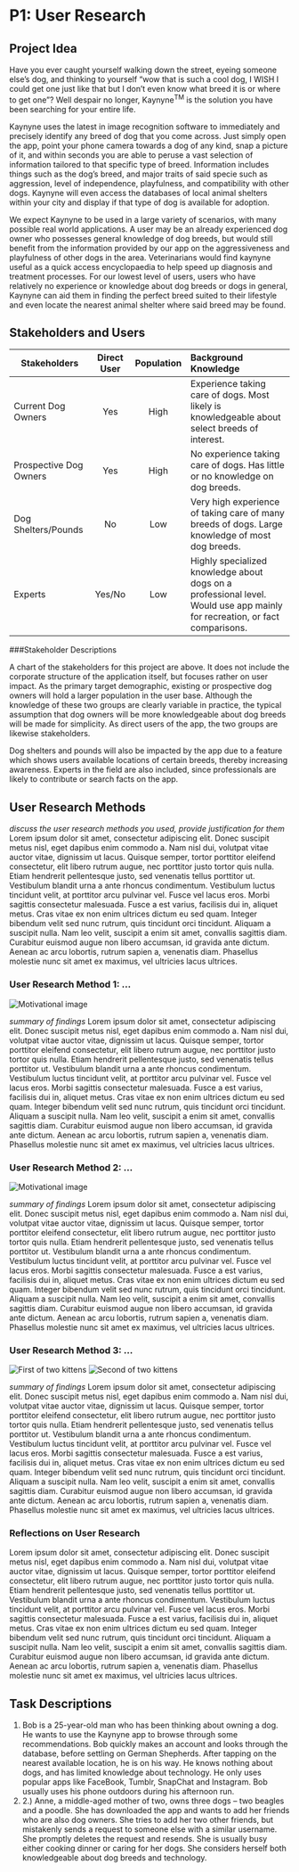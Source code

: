 # P1: User Research

## Project Idea

Have you ever caught yourself walking down the street, eyeing someone else’s dog, and thinking to yourself “wow that is such a cool dog, I WISH I could get one just like that but I don’t even know what breed it is or where to get one”? Well despair no longer, Kaynyne<sup>TM</sup> is the solution you have been searching for your entire life.

Kaynyne uses the latest in image recognition software to immediately and precisely identify any breed of dog that you come across. Just simply open the app, point your phone camera towards a dog of any kind, snap a picture of it, and within seconds you are able to peruse a vast selection of information tailored to that specific type of breed. Information includes things such as the dog’s breed, and major traits of said specie such as aggression, level of independence, playfulness, and compatibility with other dogs. Kaynyne will even access the databases of local animal shelters within your city and display if that type of dog is available for adoption.

We expect Kaynyne to be used in a large variety of scenarios, with many possible real world applications. A user may be an already experienced dog owner who possesses general knowledge of dog breeds, but would still benefit from the information provided by our app on the aggressiveness and playfulness of other dogs in the area. Veterinarians would find kaynyne useful as a quick access encyclopaedia to help speed up diagnosis and treatment processes. For our lowest level of users, users who have relatively no experience or knowledge about dog breeds or dogs in general, Kaynyne can aid them in finding the perfect breed suited to their lifestyle and even locate the nearest animal shelter where said breed may be found.

## Stakeholders and Users

| Stakeholders  | Direct User | Population | Background  Knowledge
| ------------- |:----:|:---------:| :-----
| Current Dog Owners |Yes| High | Experience taking care of dogs. Most likely is knowledgeable about select breeds of interest.
| Prospective Dog Owners |Yes| High | No experience taking care of dogs. Has little or no knowledge on dog breeds. 
| Dog Shelters/Pounds |No| Low | Very high experience of taking care of many breeds of dogs.  Large knowledge of most dog breeds.
| Experts | Yes/No | Low | Highly specialized knowledge about dogs on a professional level. Would use app mainly for recreation, or fact comparisons.

###Stakeholder Descriptions

A chart of the stakeholders for this project are above. It does not include the corporate structure of the application itself, but focuses rather on user impact. As the primary target demographic, existing or prospective dog owners will hold a larger population in the user base.  Although the knowledge of these two groups are clearly variable in practice, the typical assumption that dog owners will be more knowledgeable about dog breeds will be made for simplicity. As direct users of the app, the two groups are likewise stakeholders.

Dog shelters and pounds will also be impacted by the app due to a feature which shows users available locations of certain breeds, thereby increasing awareness. Experts in the field are also included, since professionals are likely to contribute or search facts on the app.

## User Research Methods

_discuss the user research methods you used, provide justification for them_ Lorem ipsum dolor sit amet, consectetur adipiscing elit. Donec suscipit metus nisl, eget dapibus enim commodo a. Nam nisl dui, volutpat vitae auctor vitae, dignissim ut lacus. Quisque semper, tortor porttitor eleifend consectetur, elit libero rutrum augue, nec porttitor justo tortor quis nulla. Etiam hendrerit pellentesque justo, sed venenatis tellus porttitor ut. Vestibulum blandit urna a ante rhoncus condimentum. Vestibulum luctus tincidunt velit, at porttitor arcu pulvinar vel. Fusce vel lacus eros. Morbi sagittis consectetur malesuada. Fusce a est varius, facilisis dui in, aliquet metus. Cras vitae ex non enim ultrices dictum eu sed quam. Integer bibendum velit sed nunc rutrum, quis tincidunt orci tincidunt. Aliquam a suscipit nulla. Nam leo velit, suscipit a enim sit amet, convallis sagittis diam. Curabitur euismod augue non libero accumsan, id gravida ante dictum. Aenean ac arcu lobortis, rutrum sapien a, venenatis diam. Phasellus molestie nunc sit amet ex maximus, vel ultricies lacus ultrices.

### User Research Method 1: ...

![](http://lorempixel.com/1200/300/ "Motivational image")

_summary of findings_ Lorem ipsum dolor sit amet, consectetur adipiscing elit. Donec suscipit metus nisl, eget dapibus enim commodo a. Nam nisl dui, volutpat vitae auctor vitae, dignissim ut lacus. Quisque semper, tortor porttitor eleifend consectetur, elit libero rutrum augue, nec porttitor justo tortor quis nulla. Etiam hendrerit pellentesque justo, sed venenatis tellus porttitor ut. Vestibulum blandit urna a ante rhoncus condimentum. Vestibulum luctus tincidunt velit, at porttitor arcu pulvinar vel. Fusce vel lacus eros. Morbi sagittis consectetur malesuada. Fusce a est varius, facilisis dui in, aliquet metus. Cras vitae ex non enim ultrices dictum eu sed quam. Integer bibendum velit sed nunc rutrum, quis tincidunt orci tincidunt. Aliquam a suscipit nulla. Nam leo velit, suscipit a enim sit amet, convallis sagittis diam. Curabitur euismod augue non libero accumsan, id gravida ante dictum. Aenean ac arcu lobortis, rutrum sapien a, venenatis diam. Phasellus molestie nunc sit amet ex maximus, vel ultricies lacus ultrices.

### User Research Method 2: ...

![](http://lorempixel.com/1200/300/ "Motivational image")

_summary of findings_ Lorem ipsum dolor sit amet, consectetur adipiscing elit. Donec suscipit metus nisl, eget dapibus enim commodo a. Nam nisl dui, volutpat vitae auctor vitae, dignissim ut lacus. Quisque semper, tortor porttitor eleifend consectetur, elit libero rutrum augue, nec porttitor justo tortor quis nulla. Etiam hendrerit pellentesque justo, sed venenatis tellus porttitor ut. Vestibulum blandit urna a ante rhoncus condimentum. Vestibulum luctus tincidunt velit, at porttitor arcu pulvinar vel. Fusce vel lacus eros. Morbi sagittis consectetur malesuada. Fusce a est varius, facilisis dui in, aliquet metus. Cras vitae ex non enim ultrices dictum eu sed quam. Integer bibendum velit sed nunc rutrum, quis tincidunt orci tincidunt. Aliquam a suscipit nulla. Nam leo velit, suscipit a enim sit amet, convallis sagittis diam. Curabitur euismod augue non libero accumsan, id gravida ante dictum. Aenean ac arcu lobortis, rutrum sapien a, venenatis diam. Phasellus molestie nunc sit amet ex maximus, vel ultricies lacus ultrices.

### User Research Method 3: ...

![](http://lorempixel.com/550/450 "First of two kittens")
![](http://lorempixel.com/550/450 "Second of two kittens")

_summary of findings_ Lorem ipsum dolor sit amet, consectetur adipiscing elit. Donec suscipit metus nisl, eget dapibus enim commodo a. Nam nisl dui, volutpat vitae auctor vitae, dignissim ut lacus. Quisque semper, tortor porttitor eleifend consectetur, elit libero rutrum augue, nec porttitor justo tortor quis nulla. Etiam hendrerit pellentesque justo, sed venenatis tellus porttitor ut. Vestibulum blandit urna a ante rhoncus condimentum. Vestibulum luctus tincidunt velit, at porttitor arcu pulvinar vel. Fusce vel lacus eros. Morbi sagittis consectetur malesuada. Fusce a est varius, facilisis dui in, aliquet metus. Cras vitae ex non enim ultrices dictum eu sed quam. Integer bibendum velit sed nunc rutrum, quis tincidunt orci tincidunt. Aliquam a suscipit nulla. Nam leo velit, suscipit a enim sit amet, convallis sagittis diam. Curabitur euismod augue non libero accumsan, id gravida ante dictum. Aenean ac arcu lobortis, rutrum sapien a, venenatis diam. Phasellus molestie nunc sit amet ex maximus, vel ultricies lacus ultrices.

### Reflections on User Research

Lorem ipsum dolor sit amet, consectetur adipiscing elit. Donec suscipit metus nisl, eget dapibus enim commodo a. Nam nisl dui, volutpat vitae auctor vitae, dignissim ut lacus. Quisque semper, tortor porttitor eleifend consectetur, elit libero rutrum augue, nec porttitor justo tortor quis nulla. Etiam hendrerit pellentesque justo, sed venenatis tellus porttitor ut. Vestibulum blandit urna a ante rhoncus condimentum. Vestibulum luctus tincidunt velit, at porttitor arcu pulvinar vel. Fusce vel lacus eros. Morbi sagittis consectetur malesuada. Fusce a est varius, facilisis dui in, aliquet metus. Cras vitae ex non enim ultrices dictum eu sed quam. Integer bibendum velit sed nunc rutrum, quis tincidunt orci tincidunt. Aliquam a suscipit nulla. Nam leo velit, suscipit a enim sit amet, convallis sagittis diam. Curabitur euismod augue non libero accumsan, id gravida ante dictum. Aenean ac arcu lobortis, rutrum sapien a, venenatis diam. Phasellus molestie nunc sit amet ex maximus, vel ultricies lacus ultrices.

## Task Descriptions

1. Bob is a 25-year-old man who has been thinking about owning a dog. He wants to use the Kaynyne app to browse through some recommendations. Bob quickly makes an account and looks through the database, before settling on German Shepherds. After tapping on the nearest available location, he is on his way.  He knows nothing about dogs, and has limited knowledge about technology.  He only uses popular apps like FaceBook, Tumblr, SnapChat and Instagram.  Bob usually uses his phone outdoors during his afternoon run.
2. 2.)	Anne, a middle-aged mother of two, owns three dogs – two beagles and a poodle.  She has downloaded the app and wants to add her friends who are also dog owners.  She tries to add her two other friends, but mistakenly sends a request to someone else with a similar username.  She promptly deletes the request and resends.  She is usually busy either cooking dinner or caring for her dogs.  She considers herself both knowledgeable about dog breeds and technology.    


<!-- 
## Resources
More insight into how to conduct certain methods
http://www.interaction-design.org/encyclopedia/
Sharp, H., Rogers, Y., and Preece, J. Interaction Design. (2002).
Moggridge, B. (2007) Designing Interactions. Cambridge, MA: The M.I.T. Press
http://designresearchtechniques.com/ - Even more research methods!
Task-centered Design Reading
Working through Task-Centered System Design. Greenberg, S. (2003) in Diaper, D. and Stanton, N. (Eds) The Handbook of Task Analysis for Human-Computer Interaction. Lawrence Erlbaum Associates.
-->